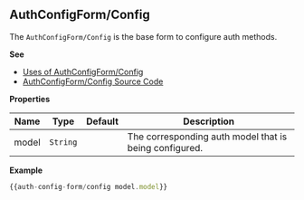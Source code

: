 <a name="AuthConfigForm/Config
The `AuthConfigForm/Config` is the base form to configure auth methods.module_"></a>

## AuthConfigForm/Config
The `AuthConfigForm/Config` is the base form to configure auth methods.

**See**

- [Uses of AuthConfigForm/Config](https://github.com/hashicorp/vault/search?l=Handlebars&q=auth-config-form/config)
- [AuthConfigForm/Config Source Code](https://github.com/hashicorp/vault/blob/master/ui/app/components/auth-config-form/config.js)

**Properties**

| Name | Type | Default | Description |
| --- | --- | --- | --- |
| model | <code>String</code> | <code></code> | The corresponding auth model that is being configured. |

**Example**

```js
{{auth-config-form/config model.model}}
```
